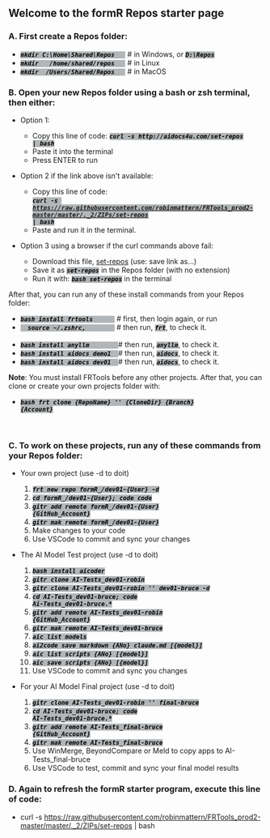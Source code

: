 <style> code { font-weight:bold; font-style: italic; background-color:rgb(178, 182, 184); color: black; }</style>

## Welcome to the formR Repos starter page
 
### A. First create a Repos folder: 
- <code>mkdir           C:\Home\Shared\Repos &nbsp; </code> # in Windows, or <code>D:\Repos</code>
- <code>mkdir &nbsp;&nbsp;/home/shared/repos &nbsp; </code> # in Linux
- <code>mkdir      &nbsp;/Users/Shared/Repos &nbsp; </code> # in MacOS

### B. Open your new Repos folder using a bash or zsh terminal, then either:

   - Option 1: 

      - Copy this line of code: <code>curl -s http&#58;//aidocs4u.com/set-repos | bash</code>
      - Paste it into the terminal 
      - Press ENTER to run        
       
   - Option 2 if the link above isn't available:

      - Copy this line of code:   
        <code>curl -s https://raw.githubusercontent.com/robinmattern/FRTools_prod2-master/master/._2/ZIPs/set-repos | bash</code>
      - Paste and run it in the terminal.  
              
   - Option 3 using a browser if the curl commands above fail:  

      - Download this file, <a href="https://raw.githubusercontent.com/robinmattern/FRTools_prod2-master/master/._2/ZIPs/set-repos">set-repos</a> (use: save link as...) 
      - Save it as <code>set-repos</code> in the Repos folder (with no extension)  
      - Run it with: <code>bash set-repos</code> in the terminal      

 After that, you can run any of these install commands from your Repos folder:    

- <code>bash install frtools &nbsp; &nbsp; &nbsp;</code> # first, then login again, or run</code>   
- <code>&nbsp; source ~/.zshrc, &nbsp; &nbsp; &nbsp; &nbsp;</code> # then run, <code>frt</code>, to check it.</code>       
    &nbsp;    
- <code>bash install anyllm &nbsp; &nbsp; &nbsp; &nbsp;</code># then run, <code>anyllm</code>, to check it.</code>     
- <code>bash install aidocs demo1 &nbsp;</code># then run, <code>aidocs</code>, to check it.</code>    
- <code>bash install aidocs dev01 &nbsp;</code># then run, <code>aidocs</code>, to check it.</code>    

**Note**: You must install FRTools before any other projects.  After that,
  you can clone or create your own projects folder with:
     
   - <code>bash frt clone {RepoName} '' {CloneDir} {Branch} {Account}</code>   
<br>
 
### C. To work on these projects, run any of these commands from your Repos folder:       

   - Your own project  (use -d to doit)  

      1. <code>frt new repo formR_/dev01-{User} -d</code>   
      2. <code>cd formR_/dev01-{User}; code *code*</code>   
      3. <code>gitr add remote formR_/dev01-{User} {GitHub_Account}</code>   
      4. <code>gitr mak remote formR_/dev01-{User}</code>   
      5. Make changes to your code   
      6. Use VSCode to commit and sync your changes   
 
   - The AI Model Test project  (use -d to doit)

      1. <code>bash install aicoder</code>
      2. <code>gitr clone AI-Tests_dev01-robin</code>   
      3. <code>gitr clone AI-Tests_dev01-robin  '' dev01-bruce -d</code>   
      4. <code>cd AI-Tests_dev01-bruce; code Ai-Tests_dev01-bruce.*</code>   
      5. <code>gitr add remote AI-Tests_dev01-robin {GitHub_Account}</code>   
      6. <code>gitr mak remote AI-Tests_dev01-bruce</code>   
      7. <code>aic list models</code>   
      8. <code>ai2code save markdown {ANo} claude.md [{model}]</code>   
      9. <code>aic list scripts {ANo} [{model}]</code>   
     10. <code>aic save scripts {ANo} [{model}]</code>   
     11. Use VSCode to commit and sync you changes   

   - For your AI Model Final project  (use -d to doit)
      
      1. <code>gitr clone AI-Tests_dev01-robin '' final-bruce</code>
      2. <code>cd AI-Tests_dev01-bruce; code AI-Tests_dev01-bruce.*</code>
      3. <code>gitr add remote AI-Tests_final-bruce {GitHub_Account}</code>
      4. <code>gitr mak remote AI-Tests_final-bruce</code>
      5. Use WinMerge, BeyondCompare or Meld to copy apps to AI-Tests_final-bruce
      6. Use VSCode to test, commit and sync your final model results

### D. Again to refresh the formR starter program, execute this line of code: 

 - curl -s https://raw.githubusercontent.com/robinmattern/FRTools_prod2-master/master/._2/ZIPs/set-repos | bash

